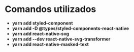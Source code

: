 # Comandos utilizados

- **yarn add styled-component**
- **yarn add -D @types/styled-components-react-native**
- **yarn add react-native-svg**
- **yarn add --dev react-native-svg-transformer**
- **yarn add react-native-masked-text**


